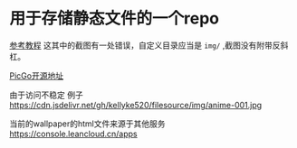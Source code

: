 # 用于存储静态文件的一个repo

[参考教程](https://www.youyuanvip.com/382.html)  这其中的截图有一处错误，自定义目录应当是 `img/` ,截图没有附带反斜杠。

[PicGo开源地址](https://github.com/Molunerfinn/PicGo) 

由于访问不稳定 例子 https://cdn.jsdelivr.net/gh/kellyke520/filesource/img/anime-001.jpg

当前的wallpaper的html文件来源于其他服务 https://console.leancloud.cn/apps
